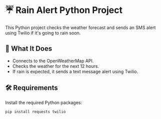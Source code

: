 # ☔ Rain Alert Python Project

This Python project checks the weather forecast and sends an SMS alert using Twilio if it's going to rain soon.

## 📌 What It Does

- Connects to the OpenWeatherMap API.
- Checks the weather for the next 12 hours.
- If rain is expected, it sends a text message alert using Twilio.

## 🛠️ Requirements

Install the required Python packages:

```bash
pip install requests twilio
